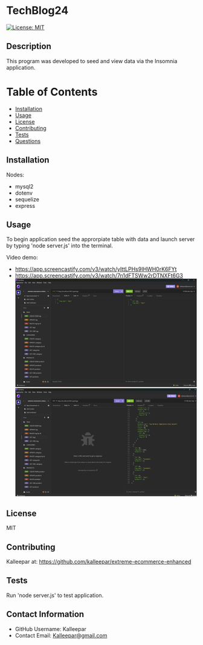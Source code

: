# TechBlog24

[![License: MIT](https://img.shields.io/badge/License-MIT-yellow.svg)](https://opensource.org/licenses/MIT)

## Description
This program was developed to seed and view data via the Insomnia application.

# Table of Contents 
* [Installation](##-Installation)
* [Usage](##-Usage)
* [License](##-Installation)
* [Contributing](##-Contributing)
* [Tests](##-Tests)
* [Questions](##-Contact-Information)
  
## Installation
Nodes:
* mysql2
* dotenv
* sequelize
* express

## Usage
To begin application seed the approrpiate table with data and launch server by typing 'node server.js' into the terminal.

Video demo:
* https://app.screencastify.com/v3/watch/yIttLPHs9IHWH0rK6FYt
* https://app.screencastify.com/v3/watch/7n1dFTSWw2rDTNXFt6G3
![Alt text](https://github.com/kalleepar/extreme-ecommerce-enhanced/blob/main/samples/eeesample1.jpg)
![Alt text](https://github.com/kalleepar/extreme-ecommerce-enhanced/blob/main/samples/eeesample2.jpg)

## License 
MIT

## Contributing 
Kalleepar at:
https://github.com/kalleepar/extreme-ecommerce-enhanced

## Tests
Run 'node server.js' to test application.

## Contact Information 
* GitHub Username: Kalleepar
* Contact Email: Kalleepar@gmail.com